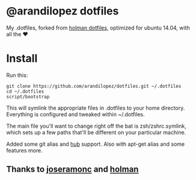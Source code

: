 # @arandilopez dotfiles

My .dotfiles, forked from [holman dotfiles](https://github.com/holman/dotfiles), optimized for ubuntu 14.04, with all the :heart:

# Install

Run this:

    git clone https://github.com/arandilopez/dotfiles.git ~/.dotfiles
    cd ~/.dotfiles
    script/bootstrap
This will symlink the appropriate files in .dotfiles to your home directory. Everything is configured and tweaked within ~/.dotfiles.

The main file you'll want to change right off the bat is zsh/zshrc.symlink, which sets up a few paths that'll be different on your particular machine.

Added some git alias and [hub](https://github.com/github/hub) support. Also with apt-get alias and some features more.

## Thanks to [joseramonc](https://github.com/joseramonc) and [holman](https://github.com/holman)
